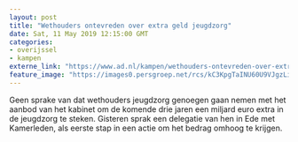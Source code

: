 ```yaml
---
layout: post
title: "Wethouders ontevreden over extra geld jeugdzorg"
date: Sat, 11 May 2019 12:15:00 GMT
categories: 
- overijssel 
- kampen 
externe_link: "https://www.ad.nl/kampen/wethouders-ontevreden-over-extra-geld-jeugdzorg~a01551a6/"
feature_image: "https://images0.persgroep.net/rcs/kC3KpgTaINU60U9VJgzLiXy4KDQ/diocontent/130943250/_fitwidth/400/?appId=21791a8992982cd8da851550a453bd7f&quality=0.7"
---
```


Geen sprake van dat wethouders jeugdzorg genoegen gaan nemen met het aanbod van het kabinet om de komende drie jaren een miljard euro extra in de jeugdzorg te steken. Gisteren sprak een delegatie van hen in Ede met Kamerleden, als eerste stap in een actie om het bedrag omhoog te krijgen.

